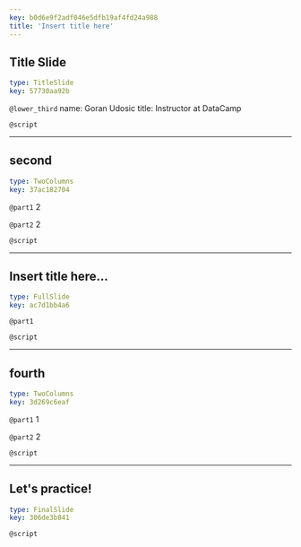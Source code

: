 ```yaml
---
key: b0d6e9f2adf046e5dfb19af4fd24a988
title: 'Insert title here'
---
```


## Title Slide

```yaml
type: TitleSlide
key: 57730aa92b
```

`@lower_third`
name: Goran Udosic
title: Instructor at DataCamp

`@script`


---

## second

```yaml
type: TwoColumns
key: 37ac182704
```

`@part1`
2

`@part2`
2

`@script`


---

## Insert title here...

```yaml
type: FullSlide
key: ac7d1bb4a6
```

`@part1`


`@script`


---

## fourth

```yaml
type: TwoColumns
key: 3d269c6eaf
```

`@part1`
1

`@part2`
2

`@script`


---

## Let's practice!

```yaml
type: FinalSlide
key: 306de3b841
```

`@script`
